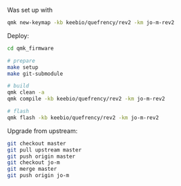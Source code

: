 Was set up with

```bash
qmk new-keymap -kb keebio/quefrency/rev2 -km jo-m-rev2
```

Deploy:

```bash
cd qmk_firmware

# prepare
make setup
make git-submodule

# build
qmk clean -a
qmk compile -kb keebio/quefrency/rev2 -km jo-m-rev2

# flash
qmk flash -kb keebio/quefrency/rev2 -km jo-m-rev2
```

Upgrade from upstream:

```bash
git checkout master
git pull upstream master
git push origin master
git checkout jo-m
git merge master
git push origin jo-m
```
